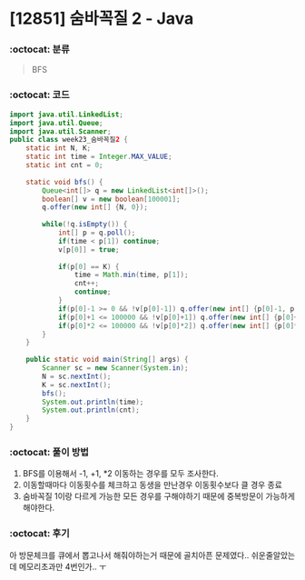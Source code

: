 # [12851] 숨바꼭질 2 - Java

###  :octocat: 분류

> BFS

### :octocat: 코드

```java
import java.util.LinkedList;
import java.util.Queue;
import java.util.Scanner;
public class week23_숨바꼭질2 {
	static int N, K;
	static int time = Integer.MAX_VALUE;
	static int cnt = 0;
	
	static void bfs() {
		Queue<int[]> q = new LinkedList<int[]>();
		boolean[] v = new boolean[100001];
		q.offer(new int[] {N, 0});
		
		while(!q.isEmpty()) {
			int[] p = q.poll();
			if(time < p[1]) continue;
			v[p[0]] = true;
			
			if(p[0] == K) {
				time = Math.min(time, p[1]);
				cnt++;
				continue;
			}
			if(p[0]-1 >= 0 && !v[p[0]-1]) q.offer(new int[] {p[0]-1, p[1]+1});
			if(p[0]+1 <= 100000 && !v[p[0]+1]) q.offer(new int[] {p[0]+1, p[1]+1});
			if(p[0]*2 <= 100000 && !v[p[0]*2]) q.offer(new int[] {p[0]*2, p[1]+1});
		}
	}
	
	public static void main(String[] args) {
		Scanner sc = new Scanner(System.in);
		N = sc.nextInt();
		K = sc.nextInt();
		bfs();
		System.out.println(time);
		System.out.println(cnt);
	}
}
```

### :octocat: 풀이 방법

1. BFS를 이용해서 -1, +1, *2 이동하는 경우를 모두 조사한다.
2. 이동할때마다 이동횟수를 체크하고 동생을 만난경우 이동횟수보다 클 경우 종료
3. 숨바꼭질 1이랑 다르게 가능한 모든 경우를 구해야하기 때문에 중복방문이 가능하게 해야한다.

### :octocat: 후기

아 방문체크를 큐에서 뽑고나서 해줘야하는거 때문에 골치아픈 문제였다.. 쉬운줄알았는데
메모리초과만 4번인가.. ㅜ
